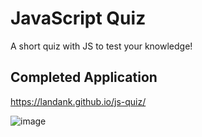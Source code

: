 # JavaScript Quiz
A short quiz with JS to test your knowledge!

## Completed Application
https://landank.github.io/js-quiz/

![image](https://user-images.githubusercontent.com/109819736/186540329-1de13a85-1cdd-44bc-ae4f-24951ed84880.png)
